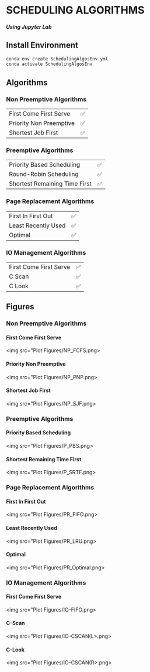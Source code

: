 # SCHEDULING ALGORITHMS
##### Using Jupyter Lab


## Install Environment
```bash
conda env create SchedulingAlgosEnv.yml
conda activate SchedulingAlgosEnv
```

## Algorithms
### Non Preemptive Algorithms

| | |
|---------------|----------------|
| First Come First Serve | ✅ |
| Priority Non Preemptive | ✅ |
| Shortest Job First | ✅ |

### Preemptive Algorithms

| | |
|---------------|----------------|
| Priority Based Scheduling | ✅ |
| Round-Robin Scheduling | ✅ |
| Shortest Remaining Time First | ✅ |

### Page Replacement Algorithms

| | |
|---------------|----------------|
| First In First Out  | ✅ |
| Least Recently Used | ✅ |
| Optimal | ✅ |

### IO Management Algorithms

| | |
|---------------|----------------|
| First Come First Serve | ✅ |
| C Scan | ✅ |
| C Look | ✅ |

## Figures
### Non Preemptive Algorithms
#### First Come First Serve
<img src="Plot Figures/NP_FCFS.png>
#### Priority Non Preemptive
<img src="Plot Figures/NP_PNP.png>
#### Shortest Job First
<img src="Plot Figures/NP_SJF.png>

### Preemptive Algorithms
#### Priority Based Scheduling
<img src="Plot Figures/P_PBS.png>
#### Shortest Remaining Time First
<img src="Plot Figures/P_SRTF.png>

### Page Replacement Algorithms
#### First In First Out
<img src="Plot Figures/PR_FIFO.png>
#### Least Recently Used
<img src="Plot Figures/PR_LRU.png>
#### Optimal
<img src="Plot Figures/PR_Optimal.png>

### IO Management Algorithms
#### First Come First Serve
<img src="Plot Figures/IO-FIFO.png>
#### C-Scan
<img src="Plot Figures/IO-CSCAN(L>.png>
#### C-Look
<img src="Plot Figures/IO-CSCAN(R>.png>